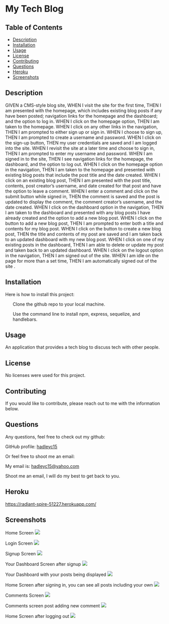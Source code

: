 # My Tech Blog

  ## Table of Contents
  
  * [Description](#description)
  * [Installation](#installation)
  * [Usage](#usage)
  * [License](#license)
  * [Contributing](#contributing)
  * [Questions](#questions)
  * [Heroku](#heroku)
  * [Screenshots](#screenshots)

  ## Description

  GIVEN a CMS-style blog site,
  WHEN I visit the site for the first time,
  THEN I am presented with the homepage, which includes existing blog posts if any have been posted; navigation links for the homepage and the dashboard; and the option to log in.
  WHEN I click on the homepage option,
  THEN I am taken to the homepage.
  WHEN I click on any other links in the navigation,
  THEN I am prompted to either sign up or sign in.
  WHEN I choose to sign up,
  THEN I am prompted to create a username and password.
  WHEN I click on the sign-up button,
  THEN my user credentials are saved and I am logged into the site.
  WHEN I revisit the site at a later time and choose to sign in,
  THEN I am prompted to enter my username and password.
  WHEN I am signed in to the site,
  THEN I see navigation links for the homepage, the dashboard, and the option to log out.
  WHEN I click on the homepage option in the navigation,
  THEN I am taken to the homepage and presented with existing blog posts that include the post title and the date created.
  WHEN I click on an existing blog post,
  THEN I am presented with the post title, contents, post creator’s username, and date created for that post and have the option to leave a comment.
  WHEN I enter a comment and click on the submit button while signed in,
  THEN the comment is saved and the post is updated to display the comment, the comment creator’s username, and the date created.
  WHEN I click on the dashboard option in the navigation,
  THEN I am taken to the dashboard and presented with any blog posts I have already created and the option to add a new blog post.
  WHEN I click on the button to add a new blog post,
  THEN I am prompted to enter both a title and contents for my blog post.
  WHEN I click on the button to create a new blog post,
  THEN the title and contents of my post are saved and I am taken back to an updated dashboard with my new blog post.
  WHEN I click on one of my existing posts in the dashboard,
  THEN I am able to delete or update my post and taken back to an updated dashboard.
  WHEN I click on the logout option in the navigation,
  THEN I am signed out of the site.
  WHEN I am idle on the page for more than a set time,
  THEN I am automatically signed out of the site .

  ## Installation
  
  Here is how to install this project:

  <ul>Clone the github repo to your local machine.</ul>
  <ul>Use the command line to install npm, express, sequelize, and handlebars.</ul>
 
  ## Usage

  An application that provides a tech blog to discuss tech with other people.

  ## License
  
  No licenses were used for this project.

  ## Contributing

  If you would like to contribute, please reach out to me with the information below.
  
  ## Questions

  Any questions, feel free to check out my github:

  GitHub profile: [hadleyc15](https://github.com/hadleyc15)
    
  Or feel free to shoot me an email:
    
  My email is: [hadleyc15@yahoo.com](mailto:hadleyc15@yahoo.com)
    
  Shoot me an email, I will do my best to get back to you.

  ## Heroku

  https://radiant-spire-51227.herokuapp.com/

  ## Screenshots

Home Screen
<img src="/images/Screenshot%20(86).png" />

Login Screen
<img src="/images/Screenshot%20(87).png" />

Signup Screen
<img src="/images/Screenshot%20(88).png" />

Your Dashboard Screen after signup
<img src="/images/Screenshot%20(89).png" />

Your Dashboard with your posts being displayed
<img src="/images/Screenshot%20(90).png" />

Home Screen after signing in, you can see all posts including your own
<img src="/images/Screenshot%20(91).png" />

Comments Screen
<img src="/images/Screenshot%20(92).png" />

Comments screen post adding new comment
<img src="/images/Screenshot%20(93).png" />

Home Screen after logging out
<img src="/images/Screenshot%20(94).png" />